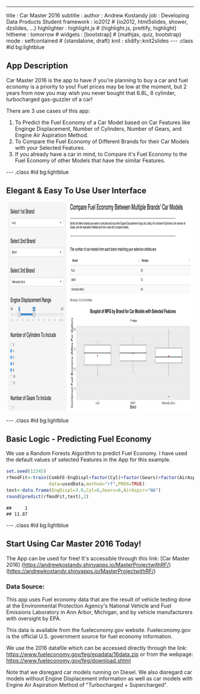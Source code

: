 --- 
title       : Car Master 2016
subtitle    : 
author      : Andrew Kostandy
job         : Developing Data Products Student
framework   : io2012        # {io2012, html5slides, shower, dzslides, ...}
highlighter : highlight.js  # {highlight.js, prettify, highlight}
hitheme     : tomorrow      # 
widgets     : [bootstrap]            # {mathjax, quiz, bootstrap}
mode        : selfcontained # {standalone, draft}
knit        : slidify::knit2slides
--- .class #id bg:lightblue

## App Description

Car Master 2016 is the app to have if you're planning to buy a car and fuel economy is a priority to you! Fuel prices may be low at the moment, but 2 years from now you may wish you never bought that 6.8L, 8 cylinder, turbocharged gas-guzzler of a car!

There are 3 use cases of this app:

1. To Predict the Fuel Economy of a Car Model based on Car Features like Enginge Displacement,
Number of Cylinders, Number of Gears, and Engine Air Aspiration Method.
2. To Compare the Fuel Economy of Different Brands for their Car Models with your Selected Features.
3. If you already have a car in mind, to Compare it's Fuel Economy to the Fuel Economy of other Models that have the similar Features.

--- .class #id bg:lightblue   

## Elegant & Easy To Use User Interface

<div style='text-align: center;'>
    <img height='560' src='assets/img/screenshot.png' />
</div>

--- .class #id bg:lightblue

## Basic Logic - Predicting Fuel Economy

We use a Random Forests Algorithm to predict Fuel Economy. I have used the default values of selected Features in the App for this example.




```r
set.seed(12345)
rfmodFit<-train(CombFE~EngDispl+factor(Cyl)+factor(Gears)+factor(AirAspir),
                data=usedData,method="rf",PROX=TRUE)
test<-data.frame(EngDispl=3.0,Cyl=6,Gears=6,AirAspir="NA")
round(predict(rfmodFit,test),2)
```

```
##     1 
## 11.87
```

--- .class #id bg:lightblue

## Start Using Car Master 2016 Today! 

The App can be used for free! It's accessible through this link: [Car Master 2016] (https://andrewkostandy.shinyapps.io/MasterProjectwithRF/) (https://andrewkostandy.shinyapps.io/MasterProjectwithRF/)

### Data Source:

This app uses Fuel economy data that are the result of vehicle testing done at the 
Environmental Protection Agency's National Vehicle and Fuel Emissions Laboratory in Ann Arbor,
Michigan, and by vehicle manufacturers with oversight by EPA.

This data is available from the fueleconomy.gov website. Fueleconomy.gov is the official
U.S. government source for fuel economy information.
                       
We use the 2016 datafile which can be accessed directly through the
link: https://www.fueleconomy.gov/feg/epadata/16data.zip
or from the webpage: https://www.fueleconomy.gov/feg/download.shtml
                       
Note that we disregard car models running on Diesel. We also disregard car models without Engine Displacement
information as well as car models with Engine Air Aspiration Method of "Turbocharged + Supercharged".



